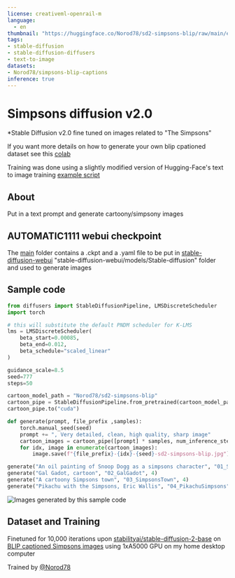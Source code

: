 ```yaml
---
license: creativeml-openrail-m
language: 
  - en
thumbnail: "https://huggingface.co/Norod78/sd2-simpsons-blip/raw/main/example/sd2-simpsons-blip-sample_tile_resized.jpg"
tags:
- stable-diffusion
- stable-diffusion-diffusers
- text-to-image
datasets:
- Norod78/simpsons-blip-captions
inference: true
---
```


# Simpsons diffusion v2.0
*Stable Diffusion v2.0 fine tuned on images related to "The Simpsons"

If you want more details on how to generate your own blip cpationed dataset see this [colab](https://colab.research.google.com/gist/Norod/ee6ee3c4bf11c2d2be531d728ec30824/buildimagedatasetwithblipcaptionsanduploadtohf.ipynb)

Training was done using a slightly modified version of Hugging-Face's text to image training [example script](https://github.com/huggingface/diffusers/blob/main/examples/text_to_image/train_text_to_image.py)

## About

Put in a text prompt and generate cartoony/simpsony images

## AUTOMATIC1111 webui checkpoint

The [main](https://huggingface.co/Norod78/sd2-simpsons-blip/tree/main) folder contains a .ckpt and a .yaml file to be put in [stable-diffusion-webui](https://github.com/AUTOMATIC1111/stable-diffusion-webui) "stable-diffusion-webui/models/Stable-diffusion" folder and used to generate images

## Sample code


```py
from diffusers import StableDiffusionPipeline, LMSDiscreteScheduler
import torch

# this will substitute the default PNDM scheduler for K-LMS  
lms = LMSDiscreteScheduler(
    beta_start=0.00085, 
    beta_end=0.012, 
    beta_schedule="scaled_linear"
)

guidance_scale=8.5
seed=777
steps=50

cartoon_model_path = "Norod78/sd2-simpsons-blip"
cartoon_pipe = StableDiffusionPipeline.from_pretrained(cartoon_model_path, scheduler=lms, torch_dtype=torch.float16)
cartoon_pipe.to("cuda")

def generate(prompt, file_prefix ,samples):
    torch.manual_seed(seed)
    prompt += ", Very detailed, clean, high quality, sharp image"
    cartoon_images = cartoon_pipe([prompt] * samples, num_inference_steps=steps, guidance_scale=guidance_scale)["images"]
    for idx, image in enumerate(cartoon_images):
        image.save(f"{file_prefix}-{idx}-{seed}-sd2-simpsons-blip.jpg")

generate("An oil painting of Snoop Dogg as a simpsons character", "01_SnoopDog", 4)
generate("Gal Gadot, cartoon", "02_GalGadot", 4)
generate("A cartoony Simpsons town", "03_SimpsonsTown", 4)
generate("Pikachu with the Simpsons, Eric Wallis", "04_PikachuSimpsons", 4)
```

![Images generated by this sample code](https://huggingface.co/Norod78/sd2-simpsons-blip/resolve/main/example/sd2-simpsons-blip-sample_tile_resized.jpg)

## Dataset and Training

Finetuned for 10,000 iterations upon [stabilityai/stable-diffusion-2-base](https://huggingface.co/stabilityai/stable-diffusion-2-base) on [BLIP captioned Simpsons images](https://huggingface.co/datasets/Norod78/simpsons-blip-captions) using 1xA5000 GPU on my home desktop computer

Trained by [@Norod78](https://twitter.com/Norod78)
